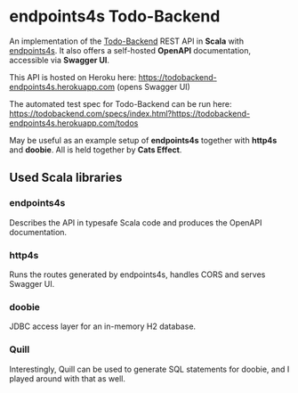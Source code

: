 # endpoints4s Todo-Backend

An implementation of the [Todo-Backend](https://todobackend.com) REST API in **Scala** with [endpoints4s](https://endpoints4s.github.io/).
It also offers a self-hosted **OpenAPI** documentation, accessible via **Swagger UI**.

This API is hosted on Heroku here: https://todobackend-endpoints4s.herokuapp.com (opens Swagger UI)

The automated test spec for Todo-Backend can be run here: https://todobackend.com/specs/index.html?https://todobackend-endpoints4s.herokuapp.com/todos

May be useful as an example setup of **endpoints4s** together with **http4s** and **doobie**.
All is held together by **Cats Effect**.

## Used Scala libraries

### endpoints4s

Describes the API in typesafe Scala code and produces the OpenAPI documentation.

### http4s

Runs the routes generated by endpoints4s, handles CORS and serves Swagger UI.

### doobie

JDBC access layer for an in-memory H2 database.

### Quill

Interestingly, Quill can be used to generate SQL statements for doobie, and I played around with that as well.
